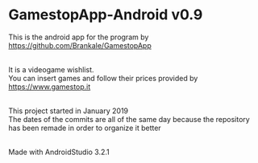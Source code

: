 <h1>GamestopApp-Android v0.9</h1>

This is the android app for the program by https://github.com/Brankale/GamestopApp<br><br>

It is a videogame wishlist.<br>
You can insert games and follow their prices provided by https://www.gamestop.it<br><br>

This project started in January 2019<br>
The dates of the commits are all of the same day because the repository has been remade in order to organize it better<br><br>

Made with AndroidStudio 3.2.1
